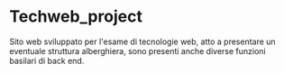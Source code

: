 # Techweb_project
Sito web sviluppato per l'esame di tecnologie web, atto a presentare un eventuale struttura alberghiera, sono presenti anche diverse funzioni basilari di back end.
